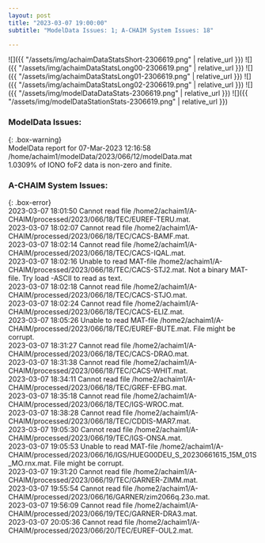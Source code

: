 ```yaml
---
layout: post
title: "2023-03-07 19:00:00"
subtitle: "ModelData Issues: 1; A-CHAIM System Issues: 18"

---
```


![]({{ "/assets/img/achaimDataStatsShort-2306619.png" | relative_url }})
![]({{ "/assets/img/achaimDataStatsLong00-2306619.png" | relative_url }})
![]({{ "/assets/img/achaimDataStatsLong01-2306619.png" | relative_url }})
![]({{ "/assets/img/achaimDataStatsLong02-2306619.png" | relative_url }})
![]({{ "/assets/img/modelDataDataStats-2306619.png" | relative_url }})
![]({{ "/assets/img/modelDataStationStats-2306619.png" | relative_url }})

### ModelData Issues:  
  
{: .box-warning}  
 ModelData report for 07-Mar-2023 12:16:58   
 /home/achaim1/modelData/2023/066/12/modelData.mat   
 1.0309% of IONO foF2 data is non-zero and finite.   
  
### A-CHAIM System Issues:  
  
{: .box-error}  
2023-03-07 18:01:50 Cannot read file /home2/achaim1/A-CHAIM/processed/2023/066/18/TEC/EUREF-TERU.mat.  
2023-03-07 18:02:07 Cannot read file /home2/achaim1/A-CHAIM/processed/2023/066/18/TEC/CACS-BAMF.mat.  
2023-03-07 18:02:14 Cannot read file /home2/achaim1/A-CHAIM/processed/2023/066/18/TEC/CACS-IQAL.mat.  
2023-03-07 18:02:16 Unable to read MAT-file /home2/achaim1/A-CHAIM/processed/2023/066/18/TEC/CACS-STJ2.mat. Not a binary MAT-file. Try load -ASCII to read as text.  
2023-03-07 18:02:18 Cannot read file /home2/achaim1/A-CHAIM/processed/2023/066/18/TEC/CACS-STJO.mat.  
2023-03-07 18:02:24 Cannot read file /home2/achaim1/A-CHAIM/processed/2023/066/18/TEC/CACS-ELIZ.mat.  
2023-03-07 18:05:26 Unable to read MAT-file /home2/achaim1/A-CHAIM/processed/2023/066/18/TEC/EUREF-BUTE.mat. File might be corrupt.  
2023-03-07 18:31:27 Cannot read file /home2/achaim1/A-CHAIM/processed/2023/066/18/TEC/CACS-DRAO.mat.  
2023-03-07 18:31:38 Cannot read file /home2/achaim1/A-CHAIM/processed/2023/066/18/TEC/CACS-WHIT.mat.  
2023-03-07 18:34:11 Cannot read file /home2/achaim1/A-CHAIM/processed/2023/066/18/TEC/GREF-EFBG.mat.  
2023-03-07 18:35:18 Cannot read file /home2/achaim1/A-CHAIM/processed/2023/066/18/TEC/IGS-WROC.mat.  
2023-03-07 18:38:28 Cannot read file /home2/achaim1/A-CHAIM/processed/2023/066/18/TEC/CDDIS-MAR7.mat.  
2023-03-07 19:05:30 Cannot read file /home2/achaim1/A-CHAIM/processed/2023/066/19/TEC/IGS-ONSA.mat.  
2023-03-07 19:05:53 Unable to read MAT-file /home2/achaim1/A-CHAIM/processed/2023/066/16/IGS/HUEG00DEU_S_20230661615_15M_01S_MO.rnx.mat. File might be corrupt.  
2023-03-07 19:31:20 Cannot read file /home2/achaim1/A-CHAIM/processed/2023/066/19/TEC/GARNER-ZIMM.mat.  
2023-03-07 19:55:54 Cannot read file /home2/achaim1/A-CHAIM/processed/2023/066/16/GARNER/zim2066q.23o.mat.  
2023-03-07 19:56:09 Cannot read file /home2/achaim1/A-CHAIM/processed/2023/066/19/TEC/GARNER-DRA3.mat.  
2023-03-07 20:05:36 Cannot read file /home2/achaim1/A-CHAIM/processed/2023/066/20/TEC/EUREF-OUL2.mat.  

